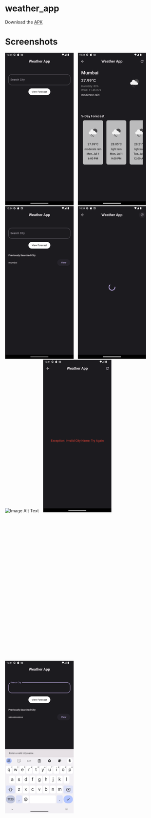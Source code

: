 # weather_app

Download the [APK](https://github.com/akshatt25/weather_app/blob/main/app-release.apk) 

# Screenshots
<img src="https://github.com/akshatt25/weather_app/blob/main/Screenshot_1719853462.png" alt="Image Alt Text" height="500" style="display:inline-block; margin-right:10px;">  <img src="https://github.com/akshatt25/weather_app/blob/main/Screenshot_1719853471.png" alt="Image Alt Text" height="500" style="display:inline-block; margin-right:10px;">  <img src="https://github.com/akshatt25/weather_app/blob/main/Screenshot_1719853475.png" alt="Image Alt Text" height="500" style="display:inline-block; margin-right:10px;">  <img src="https://github.com/akshatt25/weather_app/blob/main/Screenshot_1719853479.png" alt="Image Alt Text" height="500" style="display:inline-block; margin-right:10px;">  <img src="assignment/screenshots/Screenshot_2024-01-17-11-50-30-069_com.cipherschools.assignment.jpg" alt="Image Alt Text" height="500" style="display:inline-block; margin-right:10px;">  <img src="https://github.com/akshatt25/weather_app/blob/main/Screenshot_1719853900.png" alt="Image Alt Text" height="500" style="display:inline-block; margin-right:10px;"> 
<img src="https://github.com/akshatt25/weather_app/blob/main/Screenshot_1719853906.png" alt="Image Alt Text" height="500" style="display:inline-block; margin-right:10px;"> 
